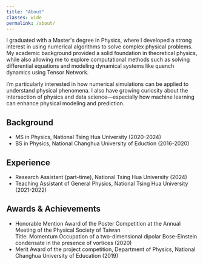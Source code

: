 ```yaml
---
title: "About"
classes: wide
permalink: /about/
---
```


I graduated with a Master's degree in Physics, where I developed a strong interest in using numerical algorithms to solve complex physical problems. My academic background provided a solid foundation in theoretical physics, while also allowing me to explore computational methods such as solving differential equations and modeling dynamical systems like quench dynamics using Tensor Network.

I’m particularly interested in how numerical simulations can be applied to understand physical phenomena. I also have growing curiosity about the intersection of physics and data science—especially how machine learning can enhance physical modeling and prediction.

## Background
- MS in Physics, National Tsing Hua University (2020-2024)
- BS in Physics, National Changhua University of Eduction (2016-2020)

## Experience
- Research Assistant (part-time), National Tsing Hua University (2024)
- Teaching Assistant of General Physics, National Tsing Hua University (2021-2022)

## Awards & Achievements
- Honorable Mention Award of the Poster Competition at the Annual Meeting of the Physical Society of Taiwan\
Title: Momentum Occupation of a two-dimensional dipolar Bose-Einstein condensate in the presence of vortices (2020)
- Merit Award of the project competition, Department of Physics, National Changhua University of Education (2019)
